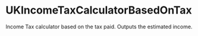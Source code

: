 # UKIncomeTaxCalculatorBasedOnTax
Income Tax calculator based on the tax paid. Outputs the estimated income. 

